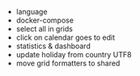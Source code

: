 - language
- docker-compose
- select all in grids
- click on calendar goes to edit
- statistics & dashboard
- update holiday from country UTF8
- move grid formatters to shared